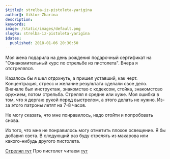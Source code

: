 ```yaml
---
$title@: strelba-iz-pistoleta-yarigina
author@: Viktor-Zharina
description: 
keywords: 
image: /static/images/default.png
slugRu: strelba-iz-pistoleta-yarigina
$dates:
  published: 2018-01-06 20:30:50
---
```

Моя жена подарила на день рождения подарочный сертификат на "Ознакомительный курс по стрельбе из пистолета". Вчера я отстрелялся.

Казалось бы я шел отдохнуть, а пришел уставший, как черт. Концентрация, стресс и желание результата сделали свое дело. Вначале был инструктаж, знакомство с кодексом, стойка, знакомстсво оружием, потом стрельба. Стрелял я средне или хуже. Моя ошибка в том, что я дергаю рукой перед выстрелом, а этого делать не нужно. Из-за этого патроны летят на 7-8 часов.

Не могу сказать, что мне понравилось, надо отойти и попробовать снова.

Из того, что мне не понравилось могу отметить плохое освещение. Я бы добавил света.
В следующий раз буду стрелять из макарова или какого-нибудь другого пистолета.

[Стрелял тут](http://strelok.tomsk.ru)
Про пистолет читаем [тут](http://zonwar.ru/shkolaspetsnaza/Pya.html)
